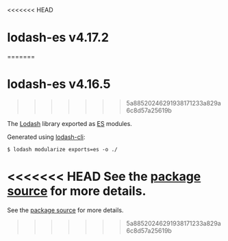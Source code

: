 <<<<<<< HEAD
# lodash-es v4.17.2
=======
# lodash-es v4.16.5
>>>>>>> 5a88520246291938171233a829a6c8d57a25619b

The [Lodash](https://lodash.com/) library exported as [ES](http://www.ecma-international.org/ecma-262/6.0/) modules.

Generated using [lodash-cli](https://www.npmjs.com/package/lodash-cli):
```shell
$ lodash modularize exports=es -o ./
```

<<<<<<< HEAD
See the [package source](https://github.com/lodash/lodash/tree/4.17.2-es) for more details.
=======
See the [package source](https://github.com/lodash/lodash/tree/4.16.5-es) for more details.
>>>>>>> 5a88520246291938171233a829a6c8d57a25619b
